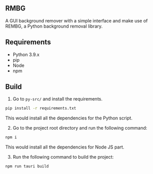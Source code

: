 ##  RMBG
A GUI background remover with a simple interface and make use of REMBG, a Python background removal library.

## Requirements
* Python 3.9.x
* pip
* Node
* npm

## Build
1. Go to `py-src/` and install the requirements.

```bash
pip install -r requirements.txt
```
This would install all the dependencies for the Python script.

2. Go to the project root directory and run the following command:
```bash
npm i
```
This would install all the dependencies for Node JS part.

3. Run the following command to build the project:
```bash
npm run tauri build
```